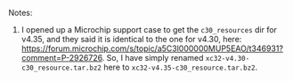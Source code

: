 Notes:

1. I opened up a Microchip support case to get the `c30_resources` dir for v4.35, and they said it is identical to the one for v4.30, here: https://forum.microchip.com/s/topic/a5C3l000000MUP5EAO/t346931?comment=P-2926726. So, I have simply renamed `xc32-v4.30-c30_resource.tar.bz2` here to `xc32-v4.35-c30_resource.tar.bz2`.


